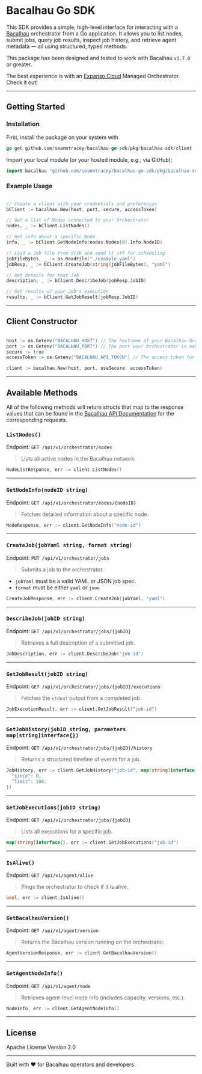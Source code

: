 # Bacalhau Go SDK

This SDK provides a simple, high-level interface for interacting with a [Bacalhau](https://bacalhau.org) orchestrator from a Go application. It allows you to list nodes, submit jobs, query job results, inspect job history, and retrieve agent metadata — all using structured, typed methods.

This package has been designed and tested to work with Bacalhau `v1.7.0` or greater. 

The best experience is with an [Expanso Cloud](https://cloud.expanso.io) Managed Orchestrator. Check it out!

---

## Getting Started

### Installation

First, install the package on your system with
```go
go get github.com/seanmtracey/bacalhau-go-sdk/pkg/bacalhau-sdk/client
```

Import your local module (or your hosted module, e.g., via GitHub):

```go
import bacalhau "github.com/seanmtracey/bacalhau-go-sdk/pkg/bacalhau-sdk/client"
```

### Example Usage

```go

// Create a client with your credentials and preferences
bClient := bacalhau.New(host, port, secure, accessToken)

// Get a list of Nodes connected to your Orchestrator
nodes, _ := bClient.ListNodes()

// Get info about a specific Node
info, _ := bClient.GetNodeInfo(nodes.Nodes[0].Info.NodeID)

// Load a Job file from disk and send it off for scheduling
jobFileBytes, _ := os.ReadFile("./example.yaml")
jobResp, _ := bClient.CreateJob(string(jobFileBytes), "yaml")

// Get details for that Job
description, _ := bClient.DescribeJob(jobResp.JobID)

// Get results of your Job's execution
results, _ := bClient.GetJobResult(jobResp.JobID)
```

---

## Client Constructor

```go

host := os.Getenv("BACALHAU_HOST") // The hostname of your Bacalhau Orchestrator
port := os.Getenv("BACALHAU_PORT") // The port your Orchestrator is making the API available from: Defaults to 1234
secure := true
accessToken := os.Getenv("BACALHAU_API_TOKEN") // The access token for your orchestrator (if you're using a secure connection).

client := bacalhau.New(host, port, useSecure, accessToken)
```

---

## Available Methods

All of the following methods will return structs that map to the response values that can be found in the [Bacalhau API Documentation](https://docs.bacalhau.org/cli-api/api/overview) for the corresponding requests.

### `ListNodes()`
Endpoint: `GET /api/v1/orchestrator/nodes`
> Lists all active nodes in the Bacalhau network.
```go
NodeListResponse, err := client.ListNodes()
```

---

### `GetNodeInfo(nodeID string)`
Endpoint: `GET /api/v1/orchestrator/nodes/{nodeID}`
> Fetches detailed information about a specific node.
```go
NodeResponse, err := client.GetNodeInfo("node-id")
```

---

### `CreateJob(jobYaml string, format string)`
Endpoint: `PUT /api/v1/orchestrator/jobs`
> Submits a job to the orchestrator.
- `jobYaml` must be a valid YAML or JSON job spec.
- `format` must be either `yaml` or `json`
```go
CreateJobResponse, err := client.CreateJob(jobYaml, "yaml")
```

---

### `DescribeJob(jobID string)`
Endpoint: `GET /api/v1/orchestrator/jobs/{jobID}`
> Retrieves a full description of a submitted job.
```go
JobDescription, err := client.DescribeJob("job-id")
```

---

### `GetJobResult(jobID string)`
Endpoint: `GET /api/v1/orchestrator/jobs/{jobID}/executions`
> Fetches the `stdout` output from a completed job.
```go
JobExecutionResult, err := client.GetJobResult("job-id")
```

---

### `GetJobHistory(jobID string, parameters map[string]interface{})`
Endpoint: `GET /api/v1/orchestrator/jobs/{jobID}/history`
> Returns a structured timeline of events for a job.
```go
JobHistory, err := client.GetJobHistory("job-id", map[string]interface{}{
  "since": 0,
  "limit": 100,
})
```

---

### `GetJobExecutions(jobID string)`
Endpoint: `GET /api/v1/orchestrator/jobs/{jobID}`
> Lists all executions for a specific job.
```go
map[string]interface{}, err := client.GetJobExecutions("job-id")
```

---

### `IsAlive()`
Endpoint: `GET /api/v1/agent/alive`
> Pings the orchestrator to check if it is alive.
```go
bool, err := client.IsAlive()
```

---

### `GetBacalhauVersion()`
Endpoint: `GET /api/v1/agent/version`
> Returns the Bacalhau version running on the orchestrator.
```go
AgentVersionResponse, err := client.GetBacalhauVersion()
```

---

### `GetAgentNodeInfo()`
Endpoint: `GET /api/v1/agent/node`
> Retrieves agent-level node info (includes capacity, versions, etc.).
```go
NodeInfo, err := client.GetAgentNodeInfo()
```
---

## License
Apache License Version 2.0

---

Built with ❤️ for Bacalhau operators and developers.

